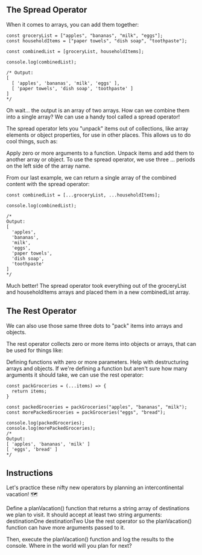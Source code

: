 ## The Spread Operator
When it comes to arrays, you can add them together:
```
const groceryList = ["apples", "bananas", "milk", "eggs"];
const householdItems = ["paper towels", "dish soap", "toothpaste"];

const combinedList = [groceryList, householdItems];

console.log(combinedList);

/* Output:
[
  [ 'apples', 'bananas', 'milk', 'eggs' ],
  [ 'paper towels', 'dish soap', 'toothpaste' ]
]
*/
```
Oh wait... the output is an array of two arrays. How can we combine them into a single array? We can use a handy tool called a spread operator!

The spread operator lets you "unpack" items out of collections, like array elements or object properties, for use in other places. This allows us to do cool things, such as:

Apply zero or more arguments to a function.
Unpack items and add them to another array or object.
To use the spread operator, we use three ... periods on the left side of the array name.

From our last example, we can return a single array of the combined content with the spread operator:
```
const combinedList = [...groceryList, ...householdItems];

console.log(combinedList);

/*
Output: 
[
  'apples',
  'bananas',
  'milk',
  'eggs',
  'paper towels',
  'dish soap',
  'toothpaste'
]
*/
```
Much better! The spread operator took everything out of the groceryList and householdItems arrays and placed them in a new combinedList array.

## The Rest Operator
We can also use those same three dots to "pack" items into arrays and objects.

The rest operator collects zero or more items into objects or arrays, that can be used for things like:

Defining functions with zero or more parameters.
Help with destructuring arrays and objects.
If we're defining a function but aren't sure how many arguments it should take, we can use the rest operator:
```
const packGroceries = (...items) => {
  return items;
}

const packedGroceries = packGroceries("apples", "bananas", "milk");
const morePackedGroceries = packGroceries("eggs", "bread");

console.log(packedGroceries);
console.log(morePackedGroceries);
/*
Output:
[ 'apples', 'bananas', 'milk' ]
[ 'eggs', 'bread' ]
*/
```
## Instructions
Let's practice these nifty new operators by planning an intercontinental vacation! 🗺️

Define a planVacation() function that returns a string array of destinations we plan to visit. It should accept at least two string arguments:
destinationOne
destinationTwo
Use the rest operator so the planVacation() function can have more arguments passed to it.

Then, execute the planVacation() function and log the results to the console.
Where in the world will you plan for next?
